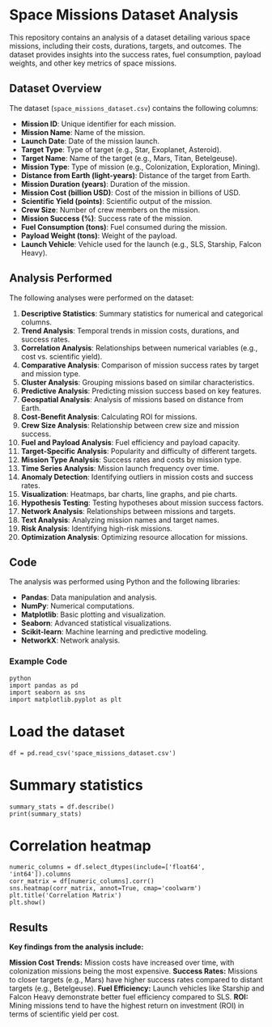 # Space Missions Dataset Analysis

This repository contains an analysis of a dataset detailing various space missions, including their costs, durations, targets, and outcomes. The dataset provides insights into the success rates, fuel consumption, payload weights, and other key metrics of space missions.

## Dataset Overview

The dataset (`space_missions_dataset.csv`) contains the following columns:

- **Mission ID**: Unique identifier for each mission.
- **Mission Name**: Name of the mission.
- **Launch Date**: Date of the mission launch.
- **Target Type**: Type of target (e.g., Star, Exoplanet, Asteroid).
- **Target Name**: Name of the target (e.g., Mars, Titan, Betelgeuse).
- **Mission Type**: Type of mission (e.g., Colonization, Exploration, Mining).
- **Distance from Earth (light-years)**: Distance of the target from Earth.
- **Mission Duration (years)**: Duration of the mission.
- **Mission Cost (billion USD)**: Cost of the mission in billions of USD.
- **Scientific Yield (points)**: Scientific output of the mission.
- **Crew Size**: Number of crew members on the mission.
- **Mission Success (%)**: Success rate of the mission.
- **Fuel Consumption (tons)**: Fuel consumed during the mission.
- **Payload Weight (tons)**: Weight of the payload.
- **Launch Vehicle**: Vehicle used for the launch (e.g., SLS, Starship, Falcon Heavy).

## Analysis Performed

The following analyses were performed on the dataset:

1. **Descriptive Statistics**: Summary statistics for numerical and categorical columns.
2. **Trend Analysis**: Temporal trends in mission costs, durations, and success rates.
3. **Correlation Analysis**: Relationships between numerical variables (e.g., cost vs. scientific yield).
4. **Comparative Analysis**: Comparison of mission success rates by target and mission type.
5. **Cluster Analysis**: Grouping missions based on similar characteristics.
6. **Predictive Analysis**: Predicting mission success based on key features.
7. **Geospatial Analysis**: Analysis of missions based on distance from Earth.
8. **Cost-Benefit Analysis**: Calculating ROI for missions.
9. **Crew Size Analysis**: Relationship between crew size and mission success.
10. **Fuel and Payload Analysis**: Fuel efficiency and payload capacity.
11. **Target-Specific Analysis**: Popularity and difficulty of different targets.
12. **Mission Type Analysis**: Success rates and costs by mission type.
13. **Time Series Analysis**: Mission launch frequency over time.
14. **Anomaly Detection**: Identifying outliers in mission costs and success rates.
15. **Visualization**: Heatmaps, bar charts, line graphs, and pie charts.
16. **Hypothesis Testing**: Testing hypotheses about mission success factors.
17. **Network Analysis**: Relationships between missions and targets.
18. **Text Analysis**: Analyzing mission names and target names.
19. **Risk Analysis**: Identifying high-risk missions.
20. **Optimization Analysis**: Optimizing resource allocation for missions.

## Code

The analysis was performed using Python and the following libraries:

- **Pandas**: Data manipulation and analysis.
- **NumPy**: Numerical computations.
- **Matplotlib**: Basic plotting and visualization.
- **Seaborn**: Advanced statistical visualizations.
- **Scikit-learn**: Machine learning and predictive modeling.
- **NetworkX**: Network analysis.

### Example Code

```
python
import pandas as pd
import seaborn as sns
import matplotlib.pyplot as plt
```
# Load the dataset

`df = pd.read_csv('space_missions_dataset.csv')`

# Summary statistics
```
summary_stats = df.describe()
print(summary_stats)
```
# Correlation heatmap
```
numeric_columns = df.select_dtypes(include=['float64', 'int64']).columns
corr_matrix = df[numeric_columns].corr()
sns.heatmap(corr_matrix, annot=True, cmap='coolwarm')
plt.title('Correlation Matrix')
plt.show()
```
## Results

**Key findings from the analysis include:**

**Mission Cost Trends:** Mission costs have increased over time, with colonization missions being the most expensive.
**Success Rates:** Missions to closer targets (e.g., Mars) have higher success rates compared to distant targets (e.g., Betelgeuse).
**Fuel Efficiency:** Launch vehicles like Starship and Falcon Heavy demonstrate better fuel efficiency compared to SLS.
**ROI:** Mining missions tend to have the highest return on investment (ROI) in terms of scientific yield per cost.
